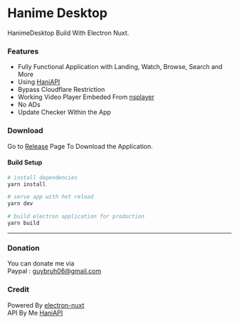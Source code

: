 # Hanime Desktop

HanimeDesktop Build With Electron Nuxt.  

### Features

- Fully Functional Application with Landing, Watch, Browse, Search and More
- Using [HaniAPI](https://github.com/nyt92/hanime-python-api) 
- Bypass Cloudflare Restriction
- Working Video Player Embeded From [nsplayer](https://player.nscdn.ml)
- No ADs
- Update Checker Within the App

### Download

Go to [Release](https://github.com/NYT92/hanimedesktop/releases) Page To Download the Application.

#### Build Setup

``` bash
# install dependencies
yarn install

# serve app with hot reload
yarn dev

# build electron application for production
yarn build

```

---

### Donation

You can donate me via  
Paypal : guybruh06@gmail.com

### Credit

Powered By [electron-nuxt](https://github.com/michalzaq12/electron-nuxt)  
API By Me [HaniAPI](https://github.com/nyt92/hanime-python-api)
